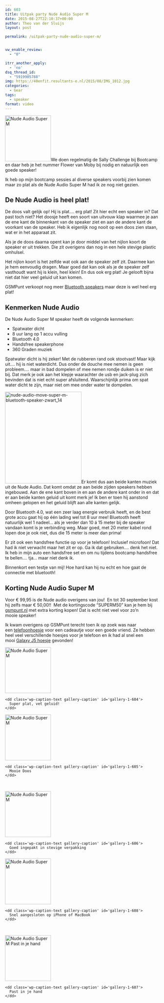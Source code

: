 ```yaml
---
id: 603
title: Uitpak party Nude Audio Super M
date: 2015-08-27T22:10:37+00:00
author: Theo van der Sluijs
layout: post

permalink: /uitpak-party-nude-audio-super-m/


vw_enable_review:
  - "0"

itrr_another_apply:
  - 'no'
dsq_thread_id:
  - "5919905788"
img: https://40enfit.resultants-e.nl/2015/08/IMG_1012.jpg
categories:
  - Gear
tags:
  - speaker
format: video
---
```

<img class="alignleft wp-image-604 size-thumbnail" src="https://40enfit.resultants-e.nl/2015/08/IMG_1010-150x150.jpg" alt="Nude Audio Super M" width="150" height="150" srcset="https://40enfit.resultants-e.nl/2015/08/IMG_1010-150x150.jpg 150w, https://40enfit.resultants-e.nl/2015/08/IMG_1010-80x80.jpg 80w, https://40enfit.resultants-e.nl/2015/08/IMG_1010-360x360.jpg 360w, https://40enfit.resultants-e.nl/2015/08/IMG_1010-750x750.jpg 750w" sizes="(max-width: 150px) 100vw, 150px" />We doen regelmatig de Sally Challenge bij Bootcamp en daar heb je het nummer Flower van Moby bij nodig en natuurlijk een goede speaker!

Ik heb op mijn bootcamp sessies al diverse speakers voorbij zien komen maar zo plat als de Nude Audio Super M had ik ze nog niet gezien.<!--more-->

## De Nude Audio is heel plat!

De doos valt gelijk op! Hij is plat&#8230;. erg plat! Zit hier echt een speaker in? Dat past toch niet? Het doosje heeft een soort van uitvouw klap waarmee je aan de ene kant de binnenkant van de speaker ziet en aan de andere kant de voorkant van de speaker. Heb ik eigenlijk nog nooit op een doos zien staan, wat er in het apparaat zit.

Als je de doos daarna opent kan je door middel van het nijlon koort de speaker er uit trekken. Die zit overigens dan nog in een hele stevige plastic omhulsel.

Het nijlon koort is het zelfde wat ook aan de speaker zelf zit. Daarmee kan je hem eenvoudig dragen. Maar goed dat kan ook als je de speaker zelf vasthoudt want hij is klein, heel klein! En dus ook erg plat! Je gelooft bijna niet dat hier veel geluid uit kan komen.

GSMPunt verkoopt nog meer [Bluetooth speakers](https://www.gsmpunt.nl/accessoires/bluetooth-speakers/) maar deze is wel heel erg plat!

## Kenmerken Nude Audio

De Nude Audio Super M speaker heeft de volgende kenmerken:

  * Spatwater dicht
  * 8 uur lang op 1 accu vulling
  * Bluetooth 4.0
  * Handsfree speakerphone
  * 360 Graden muziek

Spatwater dicht is hij zeker! Met de rubberen rand ook stootvast! Maar kijk uit&#8230;. hij is niet waterdicht. Dus onder de douche mee nemen is geen probleem&#8230;. maar in bad dompelen of mee nemen rondje duiken is er niet bij. Dat merk je ook aan het klepje waarachter de usb en jack-plug zich bevinden dat is niet echt super afsluitend. Waarschijnlijk prima om spat water dicht te zijn, maar niet om mee onder water te dompelen.

[<img class="alignleft size-medium wp-image-611" src="https://40enfit.resultants-e.nl/2015/08/nude-audio-move-super-m-bluetooth-speaker-zwart_14-250x300.jpg" alt="nude-audio-move-super-m-bluetooth-speaker-zwart_14" width="250" height="300" srcset="https://40enfit.resultants-e.nl/2015/08/nude-audio-move-super-m-bluetooth-speaker-zwart_14-250x300.jpg 250w, https://40enfit.resultants-e.nl/2015/08/nude-audio-move-super-m-bluetooth-speaker-zwart_14.jpg 360w" sizes="(max-width: 250px) 100vw, 250px" />](https://40enfit.resultants-e.nl/2015/08/nude-audio-move-super-m-bluetooth-speaker-zwart_14.jpg)Er komt dus aan beide kanten muziek uit de Nude Audio. Dat komt omdat ze aan beide zijden speakers hebben ingebouwd. Aan de ene kant boven in en aan de andere kant onder in en dat er aan beide kanten geluid uit komt merk je! Ik ben er toen hij aanstond omheen gelopen en het geluid blijft aan alle kanten gelijk.

Door Bluetooth 4.0, wat een zeer laag energie verbruik heeft, en de best grote accu gaat hij op één lading wel tot 8 uur mee! Bluetooth heeft natuurlijk wel 1 nadeel&#8230; als je verder dan 10 á 15 meter bij de speaker vandaan komt is je verbinding weg. Maar goed, met 20 meter kabel rond lopen doe je ook niet, dus die 15 meter is meer dan prima!

Er zit ook een handsfree functie op voor je telefoon! Inclusief microfoon! Dat had ik niet verwacht maar het zit er op. Ga ik dat gebruiken&#8230;. denk het niet. Ik heb in mijn auto een handsfree set en om nu tijdens bootcamp handsfree te bellen&#8230;. tja&#8230; maar niet denk ik.

Binnenkort een testje van mij! Hoe hard kan hij nu echt en hoe gaat de connectie met bluetooth!

## Korting Nude Audio Super M

Voor € 99,95 is de Nude audio overigens van jou!  En tot 30 september kost hij zelfs maar € 50,00!!  Met de kortingscode “SUPERM50” kan je hem bij [gsmpunt.nl](http://www.gsmpunt.nl) met extra korting kopen! Dat is echt niet veel voor zo&#8217;n mooie speaker!

<p class="p1">
  <span class="s1">Ik kwam overigens op GSMPunt terecht toen ik op zoek was naar een <a href="https://www.gsmpunt.nl/accessoires/hoesjes/">telefoonhoesje</a> voor een cadeautje voor een goede vriend. Ze hebben heel veel verschillende hoesjes voor je telefoon en ik had al snel een mooi</span><span class="s1"> <a href="https://www.gsmpunt.nl/accessoires/samsung/galaxy-j5/hoesjes/">Galaxy J5 hoesje</a> gevonden!</span>
</p>

<div id='gallery-1' class='gallery galleryid-603 gallery-columns-2 gallery-size-thumbnail'>
  <dl class='gallery-item'>
    <dt class='gallery-icon landscape'>
      <a href='https://40enfit.nl/uitpak-party-nude-audio-super-m/img_1010/'><img width="150" height="150" src="https://40enfit.resultants-e.nl/2015/08/IMG_1010-150x150.jpg" class="attachment-thumbnail size-thumbnail" alt="Nude Audio Super M" aria-describedby="gallery-1-604" srcset="https://40enfit.resultants-e.nl/2015/08/IMG_1010-150x150.jpg 150w, https://40enfit.resultants-e.nl/2015/08/IMG_1010-80x80.jpg 80w, https://40enfit.resultants-e.nl/2015/08/IMG_1010-360x360.jpg 360w, https://40enfit.resultants-e.nl/2015/08/IMG_1010-750x750.jpg 750w" sizes="(max-width: 150px) 100vw, 150px" /></a>
    </dt>
    
    <dd class='wp-caption-text gallery-caption' id='gallery-1-604'>
      Super plat, vet geluid!
    </dd>
  </dl>
  
  <dl class='gallery-item'>
    <dt class='gallery-icon landscape'>
      <a href='https://40enfit.nl/uitpak-party-nude-audio-super-m/img_1012/'><img width="150" height="150" src="https://40enfit.resultants-e.nl/2015/08/IMG_1012-150x150.jpg" class="attachment-thumbnail size-thumbnail" alt="Nude Audio Super M" aria-describedby="gallery-1-605" srcset="https://40enfit.resultants-e.nl/2015/08/IMG_1012-150x150.jpg 150w, https://40enfit.resultants-e.nl/2015/08/IMG_1012-80x80.jpg 80w, https://40enfit.resultants-e.nl/2015/08/IMG_1012-360x360.jpg 360w, https://40enfit.resultants-e.nl/2015/08/IMG_1012-750x750.jpg 750w" sizes="(max-width: 150px) 100vw, 150px" /></a>
    </dt>
    
    <dd class='wp-caption-text gallery-caption' id='gallery-1-605'>
      Mooie Doos
    </dd>
  </dl>
  
  <br style="clear: both" />
  
  <dl class='gallery-item'>
    <dt class='gallery-icon landscape'>
      <a href='https://40enfit.nl/uitpak-party-nude-audio-super-m/img_1013/'><img width="150" height="150" src="https://40enfit.resultants-e.nl/2015/08/IMG_1013-150x150.jpg" class="attachment-thumbnail size-thumbnail" alt="Nude Audio Super M" aria-describedby="gallery-1-606" srcset="https://40enfit.resultants-e.nl/2015/08/IMG_1013-150x150.jpg 150w, https://40enfit.resultants-e.nl/2015/08/IMG_1013-80x80.jpg 80w, https://40enfit.resultants-e.nl/2015/08/IMG_1013-360x360.jpg 360w, https://40enfit.resultants-e.nl/2015/08/IMG_1013-750x750.jpg 750w" sizes="(max-width: 150px) 100vw, 150px" /></a>
    </dt>
    
    <dd class='wp-caption-text gallery-caption' id='gallery-1-606'>
      Goed ingepakt in stevige verpakking
    </dd>
  </dl>
  
  <dl class='gallery-item'>
    <dt class='gallery-icon landscape'>
      <a href='https://40enfit.nl/uitpak-party-nude-audio-super-m/img_1016/'><img width="150" height="150" src="https://40enfit.resultants-e.nl/2015/08/IMG_1016-150x150.jpg" class="attachment-thumbnail size-thumbnail" alt="Nude Audio Super M" aria-describedby="gallery-1-608" srcset="https://40enfit.resultants-e.nl/2015/08/IMG_1016-150x150.jpg 150w, https://40enfit.resultants-e.nl/2015/08/IMG_1016-80x80.jpg 80w, https://40enfit.resultants-e.nl/2015/08/IMG_1016-360x360.jpg 360w, https://40enfit.resultants-e.nl/2015/08/IMG_1016-750x750.jpg 750w" sizes="(max-width: 150px) 100vw, 150px" /></a>
    </dt>
    
    <dd class='wp-caption-text gallery-caption' id='gallery-1-608'>
      Snel aangesloten op iPhone of MacBook
    </dd>
  </dl>
  
  <br style="clear: both" />
  
  <dl class='gallery-item'>
    <dt class='gallery-icon landscape'>
      <a href='https://40enfit.nl/uitpak-party-nude-audio-super-m/img_1015/'><img width="150" height="150" src="https://40enfit.resultants-e.nl/2015/08/IMG_1015-150x150.jpg" class="attachment-thumbnail size-thumbnail" alt="Nude Audio Super M Past in je hand" aria-describedby="gallery-1-607" srcset="https://40enfit.resultants-e.nl/2015/08/IMG_1015-150x150.jpg 150w, https://40enfit.resultants-e.nl/2015/08/IMG_1015-80x80.jpg 80w, https://40enfit.resultants-e.nl/2015/08/IMG_1015-360x360.jpg 360w, https://40enfit.resultants-e.nl/2015/08/IMG_1015-750x750.jpg 750w" sizes="(max-width: 150px) 100vw, 150px" /></a>
    </dt>
    
    <dd class='wp-caption-text gallery-caption' id='gallery-1-607'>
      Past in je hand
    </dd>
  </dl>
  
  <br style='clear: both' />
</div>

<p class="p1">